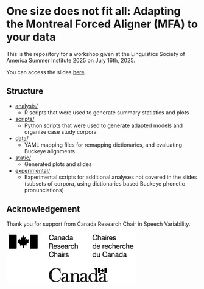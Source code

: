 # One size does not fit all: Adapting the Montreal Forced Aligner (MFA) to your data

This is the repository for a workshop given at the Linguistics Society of America Summer Institute 2025 on July 16th, 2025.

You can access the slides [here](static/LSA_2025_MFA_Workshop.pdf).


## Structure

* [analysis/](analysis)
  * R scripts that were used to generate summary statistics and plots
* [scripts/](scripts)
  * Python scripts that were used to generate adapted models and organize case study corpora
* [data/](data)
  * YAML mapping files for remapping dictionaries, and evaluating Buckeye alignments
* [static/](static)
  * Generated plots and slides
* [experimental/](experimental)
  * Experimental scripts for additional analyses not covered in the slides (subsets of corpora, using dictionaries based Buckeye phonetic pronunciations)


## Acknowledgement

Thank you for support from Canada Research Chair in Speech Variability.

![CRC.png](static/CRC.png)